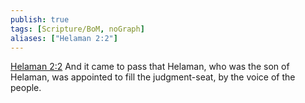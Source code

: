 ```yaml
---
publish: true
tags: [Scripture/BoM, noGraph]
aliases: ["Helaman 2:2"]
---
```

[Helaman 2:2](https://churchofjesuschrist.org/study/scriptures/bofm/hel/2?lang=eng&id=p2#p2) And it came to pass that Helaman, who was the son of Helaman, was appointed to fill the judgment-seat, by the voice of the people.
